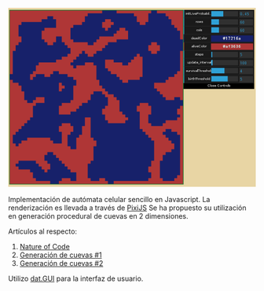 ![Imagen de ejemplo](/imgs/example1.png)

Implementación de autómata celular sencillo en Javascript. La renderización es llevada a través de [PixiJS](http://www.pixijs.com/)
Se ha propuesto su utilización en generación procedural de cuevas en 2 dimensiones.

Artículos al respecto:
1. [Nature of Code](http://natureofcode.com/book/chapter-7-cellular-automata/)
2. [Generación de cuevas #1](https://jeremykun.com/2012/07/29/the-cellular-automaton-method-for-cave-generation/)
3. [Generación de cuevas #2](http://www.roguebasin.com/index.php?title=Cellular_Automata_Method_for_Generating_Random_Cave-Like_Levels)

Utilizo [dat.GUI](https://workshop.chromeexperiments.com/examples/gui/) para la interfaz de usuario.
